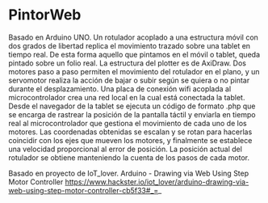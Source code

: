# PintorWeb
Basado en Arduino UNO.
Un rotulador acoplado a una estructura móvil con dos grados de libertad replica el movimiento trazado sobre una tablet en tiempo real. De esta forma aquello que pintamos en el móvil o tablet, queda pintado sobre un folio real.
La estructura del plotter es de AxiDraw. Dos motores paso a paso permiten el movimiento del rotulador en el plano, y un servomotor realiza la acción de bajar o subir según se quiera o no pintar durante el desplazamiento.
Una placa de conexión wifi acoplada al microcontrolador crea una red local en la cual está conectada la tablet. Desde el navegador de la tablet se ejecuta un código de formato .php que se encarga de rastrear la posición de la pantalla táctil y enviarla en tiempo real al microcontrolador que gestiona el movimiento de cada uno de los motores. Las coordenadas obtenidas se escalan y se rotan para hacerlas coincidir con los ejes que mueven los motores, y finalmente se establece una velocidad proporcional al error de posición. La posición actual del rotulador se obtiene manteniendo la cuenta de los pasos de cada motor.

Basado en proyecto de IoT_lover. Arduino - Drawing via Web Using Step Motor Controller https://www.hackster.io/iot_lover/arduino-drawing-via-web-using-step-motor-controller-cb5f33#_=_

